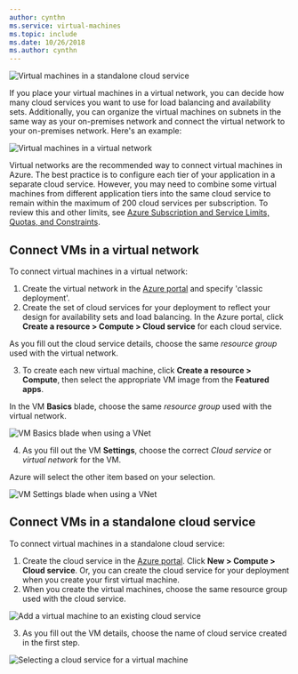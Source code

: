 ```yaml
---
author: cynthn
ms.service: virtual-machines
ms.topic: include
ms.date: 10/26/2018
ms.author: cynthn
---
```



![Virtual machines in a standalone cloud service](./media/virtual-machines-common-classic-connect-vms/CloudServiceExample.png)

If you place your virtual machines in a virtual network, you can decide how many cloud services you want to use for load balancing and availability sets. Additionally, you can organize the virtual machines on subnets in the same way as your on-premises network and connect the virtual network to your on-premises network. Here's an example:

![Virtual machines in a virtual network](./media/virtual-machines-common-classic-connect-vms/VirtualNetworkExample.png)

Virtual networks are the recommended way to connect virtual machines in Azure. The best practice is to configure each tier of your application in a separate cloud service. However, you may need to combine some virtual machines from different application tiers into the same cloud service to remain within the maximum of 200 cloud services per subscription. To review this and other limits, see [Azure Subscription and Service Limits, Quotas, and Constraints](../articles/azure-subscription-service-limits.md).

## Connect VMs in a virtual network
To connect virtual machines in a virtual network:

1. Create the virtual network in the [Azure portal](../articles/virtual-network/virtual-networks-create-vnet-classic-pportal.md) and specify 'classic deployment'.
2. Create the set of cloud services for your deployment to reflect your design for availability sets and load balancing. In the Azure portal, click **Create a resource > Compute > Cloud service** for each cloud service.

  As you fill out the cloud service details, choose the same _resource group_ used with the virtual network.

3. To create each new virtual machine, click **Create a resource > Compute**, then select the appropriate VM image from the **Featured apps**.

  In the VM **Basics** blade, choose the same _resource group_ used with the virtual network.

  ![VM Basics blade when using a VNet](./media/virtual-machines-common-classic-connect-vms/CreateVM_Basics_VN.png)

4. As you fill out the VM **Settings**, choose the correct _Cloud service_ or _virtual network_ for the VM.

  Azure will select the other item based on your selection.

  ![VM Settings blade when using a VNet](./media/virtual-machines-common-classic-connect-vms/CreateVM_Settings_VN.png)


## Connect VMs in a standalone cloud service
To connect virtual machines in a standalone cloud service:

1. Create the cloud service in the [Azure portal](http://portal.azure.com). Click **New > Compute > Cloud service**. Or, you can create the cloud service for your deployment when you create your first virtual machine.
2. When you create the virtual machines, choose the same resource group used with the cloud service.

  ![Add a virtual machine to an existing cloud service](./media/virtual-machines-common-classic-connect-vms/CreateVM_Basics_SA.png)

3.  As you fill out the VM details, choose the name of cloud service created in the first step.

  ![Selecting a cloud service for a virtual machine](./media/virtual-machines-common-classic-connect-vms/CreateVM_Settings_SA.png)
